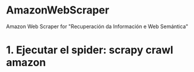 # AmazonWebScraper
Amazon Web Scraper for "Recuperación da Información e Web Semántica"

# 1. Ejecutar el spider: scrapy crawl amazon
